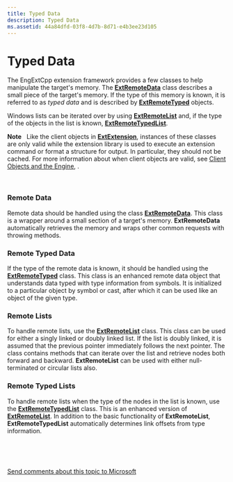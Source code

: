 ```yaml
---
title: Typed Data
description: Typed Data
ms.assetid: 44a84dfd-03f8-4d7b-8d71-e4b3ee23d105
---
```


# Typed Data


The EngExtCpp extension framework provides a few classes to help manipulate the target's memory. The [**ExtRemoteData**](https://msdn.microsoft.com/library/windows/hardware/ff544003) class describes a small piece of the target's memory. If the type of this memory is known, it is referred to as *typed data* and is described by [**ExtRemoteTyped**](https://msdn.microsoft.com/library/windows/hardware/ff544162) objects.

Windows lists can be iterated over by using [**ExtRemoteList**](https://msdn.microsoft.com/library/windows/hardware/ff544114) and, if the type of the objects in the list is known, [**ExtRemoteTypedList**](https://msdn.microsoft.com/library/windows/hardware/ff544173).

**Note**   Like the client objects in [**ExtExtension**](https://msdn.microsoft.com/library/windows/hardware/ff543981), instances of these classes are only valid while the extension library is used to execute an extension command or format a structure for output. In particular, they should not be cached. For more information about when client objects are valid, see [Client Objects and the Engine](client-objects-and-the-engine.md), .

 

### <span id="remote_data"></span><span id="REMOTE_DATA"></span>Remote Data

Remote data should be handled using the class [**ExtRemoteData**](https://msdn.microsoft.com/library/windows/hardware/ff544003). This class is a wrapper around a small section of a target's memory. **ExtRemoteData** automatically retrieves the memory and wraps other common requests with throwing methods.

### <span id="remote_typed_data"></span><span id="REMOTE_TYPED_DATA"></span>Remote Typed Data

If the type of the remote data is known, it should be handled using the [**ExtRemoteTyped**](https://msdn.microsoft.com/library/windows/hardware/ff544162) class. This class is an enhanced remote data object that understands data typed with type information from symbols. It is initialized to a particular object by symbol or cast, after which it can be used like an object of the given type.

### <span id="remote_lists"></span><span id="REMOTE_LISTS"></span>Remote Lists

To handle remote lists, use the [**ExtRemoteList**](https://msdn.microsoft.com/library/windows/hardware/ff544114) class. This class can be used for either a singly linked or doubly linked list. If the list is doubly linked, it is assumed that the previous pointer immediately follows the next pointer. The class contains methods that can iterate over the list and retrieve nodes both forward and backward. **ExtRemoteList** can be used with either null-terminated or circular lists also.

### <span id="remote_typed_lists"></span><span id="REMOTE_TYPED_LISTS"></span>Remote Typed Lists

To handle remote lists when the type of the nodes in the list is known, use the [**ExtRemoteTypedList**](https://msdn.microsoft.com/library/windows/hardware/ff544173) class. This is an enhanced version of [**ExtRemoteList**](https://msdn.microsoft.com/library/windows/hardware/ff544114). In addition to the basic functionality of **ExtRemoteList**, **ExtRemoteTypedList** automatically determines link offsets from type information.

 

 

[Send comments about this topic to Microsoft](mailto:wsddocfb@microsoft.com?subject=Documentation%20feedback%20[debugger\debugger]:%20Typed%20Data%20%20RELEASE:%20%285/15/2017%29&body=%0A%0APRIVACY%20STATEMENT%0A%0AWe%20use%20your%20feedback%20to%20improve%20the%20documentation.%20We%20don't%20use%20your%20email%20address%20for%20any%20other%20purpose,%20and%20we'll%20remove%20your%20email%20address%20from%20our%20system%20after%20the%20issue%20that%20you're%20reporting%20is%20fixed.%20While%20we're%20working%20to%20fix%20this%20issue,%20we%20might%20send%20you%20an%20email%20message%20to%20ask%20for%20more%20info.%20Later,%20we%20might%20also%20send%20you%20an%20email%20message%20to%20let%20you%20know%20that%20we've%20addressed%20your%20feedback.%0A%0AFor%20more%20info%20about%20Microsoft's%20privacy%20policy,%20see%20http://privacy.microsoft.com/default.aspx. "Send comments about this topic to Microsoft")





